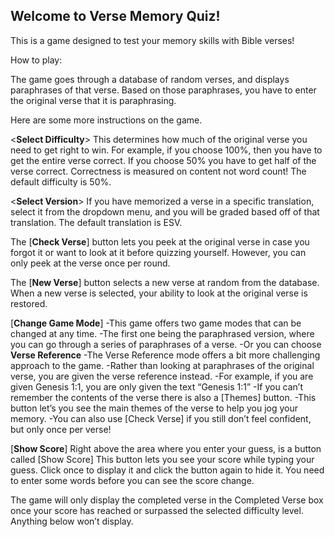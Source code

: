 <h2>Welcome to Verse Memory Quiz!</h2>

This is a game designed to test your memory skills with Bible verses! 

How to play:

The game goes through a database of random verses, and displays paraphrases of that verse. Based on those paraphrases, you have to enter the original verse that it is paraphrasing. 

Here are some more instructions on the game.
 
<**Select Difficulty**>
This determines how much of the original verse you need to get right to win. 
For example, if you choose 100%, then you have to get the entire verse correct.
If you choose 50% you have to get half of the verse correct. 
Correctness is measured on content not word count!
The default difficulty is 50%.

<**Select Version**>
If you have memorized a verse in a specific translation, select it from the dropdown menu, and you will be graded based off of that translation.
The default translation is ESV. 

The [**Check Verse**] button lets you peek at the original verse in case you forgot it or want to look at it before quizzing yourself.
However, you can only peek at the verse once per round. 

The [**New Verse**] button selects a new verse at random from the database. When a new verse is selected, your ability to look at the original verse is restored. 

[**Change Game Mode**]
-This game offers two game modes that can be changed at any time.
-The first one being the paraphrased version, where you can go through a series of paraphrases of a verse. 
-Or you can choose **Verse Reference**
 -The Verse Reference mode offers a bit more challenging approach to the game. 
 -Rather than looking at paraphrases of the original verse, you are given the verse reference instead.
 -For example, if you are given Genesis 1:1, you are only given the text “Genesis 1:1”
 -If you can’t remember the contents of the verse there is also a [Themes] button. 
 -This button let’s you see the main themes of the verse to help you jog your memory. 
 -You can also use [Check Verse] if you still don’t feel confident, but only once per verse! 

[**Show Score**]
Right above the area where you enter your guess, is a button called [Show Score]
This button lets you see your score while typing your guess. Click once to display it and click the button again to hide it. 
You need to enter some words before you can see the score change. 

The game will only display the completed verse in the Completed Verse box once your score has reached or surpassed the selected difficulty level. Anything below won’t display. 



